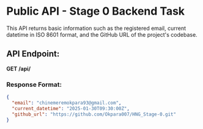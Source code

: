 # Public API - Stage 0 Backend Task

This API returns basic information such as the registered email, current datetime in ISO 8601 format, and the GitHub URL of the project's codebase.

## API Endpoint:
**GET /api/**

### Response Format:
```json
{
  "email": "chinemeremokpara93@gmail.com",
  "current_datetime": "2025-01-30T09:30:00Z",
  "github_url": "https://github.com/Okpara007/HNG_Stage-0.git"
}
